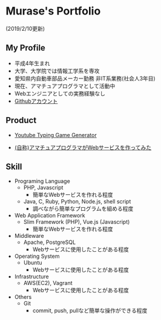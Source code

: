 # Murase's Portfolio

(2019/2/10更新)

## My Profile

- 平成4年生まれ
- 大学、大学院では情報工学系を専攻
- 愛知県内自動車部品メーカー勤務 非IT系業務(社会人3年目)
- 現在、アマチュアプログラマとして活動中
- Webエンジニアとしての実務経験なし
- [Githubアカウント](https://github.com/murase-msk)

## Product

- [Youtube Typing Game Generator](https://github.com/murase-msk/YoutubeTypingGameGenerator)

- [(自称)アマチュアプログラマがWebサービスを作ってみた](https://speakerdeck.com/murasemsk/amateur-programer-web-service)

<!-- - [掲示板システム](https://github.com/murase-msk/nodeJsKeiziban)

- [Focus+Glue+Context Map](https://github.com/murase-msk/EmmaMuraseAllStroke)

- [日本語英語同時字幕表示](https://github.com/murase-msk/youtube_MultiScript) -->

## Skill

- Programing Language
  - PHP, Javascript
    - 簡単なWebサービスを作れる程度
  - Java, C, Ruby, Python, Node.js, shell script
    - 調べながら簡単なプログラムを組める程度
- Web Application Framework
  - Slim Framework (PHP), Vue.js (Javascript)
    - 簡単なWebサービスを作れる程度
- Middleware
  - Apache, PostgreSQL
    - Webサービスに使用したことがある程度
- Operating System
  - Ubuntu
    - Webサービスに使用したことがある程度
- Infrastructure
  - AWS(EC2), Vagrant
    - Webサービスに使用したことがある程度
- Others
  - Git
    - commit, push, pullなど簡単な操作ができる程度

<!-- ## やったことはないが興味があるもの
- Laravelなどのフルスタックフレームワーク
- Slackなどチャットツールを使用したコミュニケーション
- チームでの開発
- プロジェクト管理ツールを使用した開発 

- Skill
  - Express (Node.js), bottle (Python)
    - 調べながら簡単なWebAPIサーバを作ったことがある程度
  - Ruby on Rails (Ruby), Laravel (PHP)
    - Scaffolding程度 (入門書の最初の方のページくらい) 
-->
